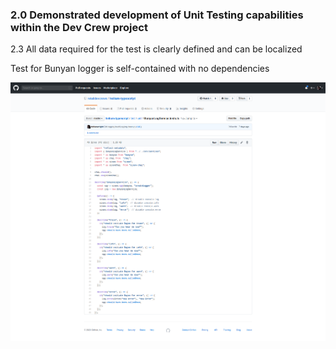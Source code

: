 ### 2.0	 Demonstrated development of Unit Testing capabilities within the Dev Crew project			

2.3 All data required for the test is clearly defined and can be localized

Test for Bunyan logger is self-contained with no dependencies

![Code coverage](images/mocha.png)